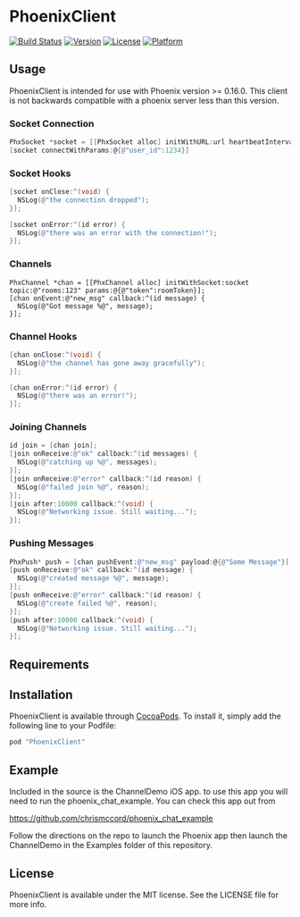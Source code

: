 # PhoenixClient

[![Build Status](https://travis-ci.org/livehelpnow/ObjCPhoenixClient.svg?branch=master)](https://travis-ci.org/livehelpnow/ObjCPhoenixClient)
[![Version](https://img.shields.io/cocoapods/v/PhoenixClient.svg?style=flat)](http://cocoapods.org/pods/PhoenixClient)
[![License](https://img.shields.io/cocoapods/l/PhoenixClient.svg?style=flat)](http://cocoapods.org/pods/PhoenixClient)
[![Platform](https://img.shields.io/cocoapods/p/PhoenixClient.svg?style=flat)](http://cocoapods.org/pods/PhoenixClient)

## Usage

PhoenixClient is intended for use with Phoenix version >= 0.16.0. This client is not backwards compatible with a phoenix server less than this version.

### Socket Connection

```objective-c
PhxSocket *socket = [[PhxSocket alloc] initWithURL:url heartbeatInterval:20];
[socket connectWithParams:@{@"user_id":1234}]
```

### Socket Hooks

```objective-c
[socket onClose:^(void) {
  NSLog(@"the connection dropped");
}];

[socket onError:^(id error) {
  NSLog(@"there was an error with the connection!");
}];
```

### Channels

```objc
PhxChannel *chan = [[PhxChannel alloc] initWithSocket:socket topic:@"rooms:123" params:@{@"token":roomToken}];
[chan onEvent:@"new_msg" callback:^(id message) {
  NSLog(@"Got message %@", message);
}];
```

### Channel Hooks

```objective-c
[chan onClose:^(void) {
  NSLog(@"the channel has gone away gracefully");
}];

[chan onError:^(id error) {
  NSLog(@"there was an error!");
}];
```

### Joining Channels

```objective-c
id join = [chan join];
[join onReceive:@"ok" callback:^(id messages) {
  NSLog(@"catching up %@", messages);
}];
[join onReceive:@"error" callback:^(id reason) {
  NSLog(@"failed join %@", reason);
}];
[join after:10000 callback:^(void) {
  NSLog(@"Networking issue. Still waiting...");
}];
```

### Pushing Messages

```objective-c
PhxPush* push = [chan pushEvent:@"new_msg" payload:@{@"Some Message"}];
[push onReceive:@"ok" callback:^(id message) {
  NSLog(@"created message %@", message);
}];
[push onReceive:@"error" callback:^(id reason) {
  NSLog(@"create failed %@", reason);
}];
[push after:10000 callback:^(void) {
  NSLog(@"Networking issue. Still waiting...");
}];
```

## Requirements

## Installation

PhoenixClient is available through [CocoaPods](http://cocoapods.org). To install
it, simply add the following line to your Podfile:

```ruby
pod "PhoenixClient"
```

## Example
Included in the source is the ChannelDemo iOS app. to use this app you will need to run the phoenix_chat_example. You can check this app out from

https://github.com/chrismccord/phoenix_chat_example

Follow the directions on the repo to launch the Phoenix app then launch the ChannelDemo in the Examples folder of this repository.

## License

PhoenixClient is available under the MIT license. See the LICENSE file for more info.
